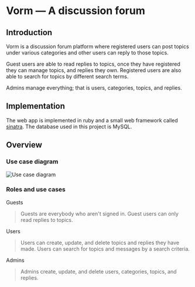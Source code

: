 # Vorm &mdash; A discussion forum

## Introduction

Vorm is a discussion forum platform where registered users can post topics
under various categories and other users can reply to those topics.

Guest users are able to read replies to topics, once they have registered they
can manage topics, and replies they own. Registered users are also able to
search for topics by different search terms.

Admins manage everything; that is users, categories, topics, and replies.

## Implementation

The web app is implemented in ruby and a small web framework called
[sinatra][sinatra]. The database used in this project is MySQL. 

[sinatra]: http://sinatrarb.com/

## Overview

### Use case diagram

![Use case diagram][uc]

[uc]: http://yuml.me/349ff6da.png "Use case diagram"

### Roles and use cases

Guests

> Guests are everybody who aren't signed in. Guest users can only read replies
> to topics.

Users

> Users can create, update, and delete topics and replies they have made. Users
> can search for topics and messages by a search criteria.

Admins

> Admins create, update, and delete users, categories, topics, and replies.

